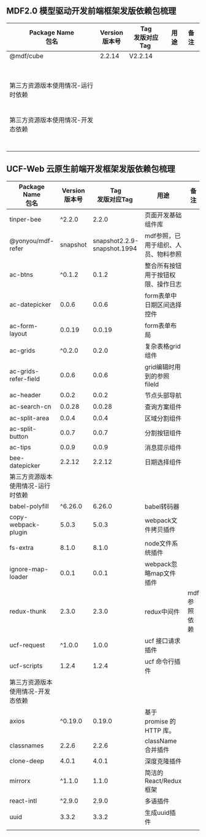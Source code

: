 <a name="y3iYy"></a>
## MDF2.0 模型驱动开发前端框架发版依赖包梳理

| Package Name<br />包名 | Version<br />版本号 | Tag<br />发版对应Tag  | 用途 | 备注 |
| --- | --- | --- | --- | --- |
| @mdf/cube | 2.2.14 | V2.2.14 |  |  |
|  |  |  |  |  |
|  |  |  |  |  |
|  |  |  |  |  |
|  |  |  |  |  |
|  |  |  |  |  |
|  |  |  |  |  |
|  |  |  |  |  |
|  |  |  |  |  |
| 第三方资源版本使用情况-运行时依赖 |  |  |  |  |
|  |  |  |  |  |
|  |  |  |  |  |
|  |  |  |  |  |
|  |  |  |  |  |
|  |  |  |  |  |
|  |  |  |  |  |
| 第三方资源版本使用情况-开发态依赖 |  |  |  |  |
|  |  |  |  |  |
|  |  |  |  |  |
|  |  |  |  |  |
|  |  |  |  |  |
|  |  |  |  |  |
|  |  |  |  |  |
|  |  |  |  |  |




<a name="3olLB"></a>
## UCF-Web 云原生前端开发框架发版依赖包梳理


| Package Name<br />包名 | Version<br />版本号 | Tag<br />发版对应Tag  | 用途 | 备注 |
| --- | --- | --- | --- | --- |
| tinper-bee | ^2.2.0 | 2.2.0 | 页面开发基础组件库 |  |
| @yonyou/mdf-refer | snapshot | snapshot2.2.9-snapshot.1994  | mdf参照，已用于组织、人员、物料参照 |  |
| ac-btns | ^0.1.2 | 0.1.2 | 整合所有按钮用于按钮权限、操作日志 |  |
| ac-datepicker | 0.0.6 | 0.0.6 | form表单中日期区间选择控件 |  |
| ac-form-layout | 0.0.19 | 0.0.19 | form表单布局 |  |
| ac-grids | ^0.2.0 | 0.2.0 | 复杂表格grid组件 |  |
| ac-grids-refer-field | 0.0.6 | 0.0.6 | grid编辑时用到的参照fileld |  |
| ac-header | 0.0.2 | 0.0.2 | 节点头部导航 |  |
| ac-search-cn | 0.0.28 | 0.0.28 | 查询方案组件 |  |
| ac-split-area | 0.0.4 | 0.0.4 | 区域分割组件 |  |
| ac-split-button | 0.0.7 | 0.0.7 | 分割按钮组件 |  |
| ac-tips | 0.0.9 | 0.0.9 | 消息提示组件 |  |
| bee-datepicker | 2.2.12 | 2.2.12 | 日期选择组件 |  |
| 第三方资源版本使用情况-运行时依赖 |  |  |  |  |
| babel-polyfill | ^6.26.0 | 6.26.0 | babel转码器 |  |
| copy-webpack-plugin | 5.0.3 | 5.0.3 | webpack文件拷贝插件 |  |
| fs-extra | 8.1.0 | 8.1.0 | node文件系统插件 |  |
| ignore-map-loader | 0.0.1 | 0.0.1 | webpack忽略map文件插件 |  |
| redux-thunk | 2.3.0 | 2.3.0 | redux中间件 | mdf参照依赖 |
| ucf-request | ^1.0.0 | 1.0.0 | ucf 接口请求插件 |  |
| ucf-scripts | 1.2.4 | 1.2.4 | ucf 命令行插件 |  |
| 第三方资源版本使用情况-开发态依赖 |  |  |  |  |
| axios | ^0.19.0 | 0.19.0 | 基于 promise 的 HTTP 库。 |  |
| classnames | 2.2.6 | 2.2.6 | className合并插件 |  |
| clone-deep | 4.0.1 | 4.0.1 | 深度克隆插件 |  |
| mirrorx | ^1.1.0 | 1.1.0 | 简洁的React/Redux框架 |  |
| react-intl | ^2.9.0 | 2.9.0 | 多语插件 |  |
| uuid | 3.3.2 | 3.3.2 | 生成uuid插件 |  |
|  |  |  |  |  |